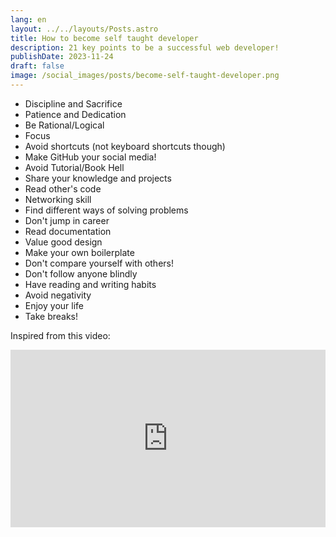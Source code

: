 ```yaml
---
lang: en
layout: ../../layouts/Posts.astro
title: How to become self taught developer
description: 21 key points to be a successful web developer!
publishDate: 2023-11-24
draft: false
image: /social_images/posts/become-self-taught-developer.png
---
```


- Discipline and Sacrifice
- Patience and Dedication
- Be Rational/Logical
- Focus
- Avoid shortcuts (not keyboard shortcuts though)
- Make GitHub your social media!
- Avoid Tutorial/Book Hell
- Share your knowledge and projects
- Read other's code
- Networking skill
- Find different ways of solving problems
- Don't jump in career
- Read documentation
- Value good design
- Make your own boilerplate
- Don't compare yourself with others!
- Don't follow anyone blindly
- Have reading and writing habits
- Avoid negativity
- Enjoy your life
- Take breaks!

Inspired from this video:

<iframe src="https://www.youtube.com/embed/XhaBrrOEahU?si=qM9kWtOtwik4quSy" title="YouTube video player" frameborder="0" allow="accelerometer; autoplay; clipboard-write; encrypted-media; gyroscope; picture-in-picture; web-share" allowfullscreen style="width: 100%;aspect-ratio: 16/9;""></iframe>

